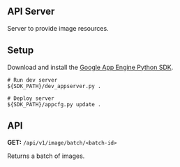 ## API Server

Server to provide image resources.

## Setup

Download and install the [Google App Engine Python SDK](https://cloud.google.com/appengine/docs/python/download).

```
# Run dev server
${SDK_PATH}/dev_appserver.py .

# Deploy server
${SDK_PATH}/appcfg.py update .
```

## API

**GET:** `/api/v1/image/batch/<batch-id>`

Returns a batch of images.




